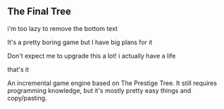 ## The Final Tree

i'm too lazy to remove the bottom text

It's a pretty boring game but I have big plans for it

Don't expect me to upgrade this a lot! i actually have a life

that's it

An incremental game engine based on The Prestige Tree. It still requires programming knowledge, but it's mostly pretty easy things and copy/pasting.
